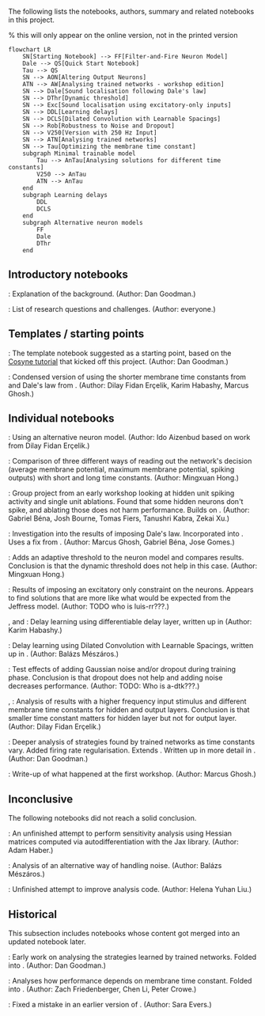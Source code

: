 The following lists the notebooks, authors, summary and related notebooks in this project.

% this will only appear on the online version, not in the printed version

```{mermaid}
flowchart LR
    SN[Starting Notebook] --> FF[Filter-and-Fire Neuron Model]
    Dale --> QS[Quick Start Notebook]
    Tau --> QS
    SN --> AON[Altering Output Neurons]
    ATN --> AW[Analysing trained networks - workshop edition]
    SN --> Dale[Sound localisation following Dale's law]
    SN --> DThr[Dynamic threshold]
    SN --> Exc[Sound localisation using excitatory-only inputs]
    SN --> DDL[Learning delays]
    SN --> DCLS[Dilated Convolution with Learnable Spacings]
    SN --> Rob[Robustness to Noise and Dropout]
    SN --> V250[Version with 250 Hz Input]
    SN --> ATN[Analysing trained networks]
    SN --> Tau[Optimizing the membrane time constant]
    subgraph Minimal trainable model
        Tau --> AnTau[Analysing solutions for different time constants]
        V250 --> AnTau
        ATN --> AnTau
    end
    subgraph Learning delays
        DDL
        DCLS
    end
    subgraph Alternative neuron models
        FF
        Dale
        DThr
    end
```

## Introductory notebooks

[](../research/1-Background.md)
    : Explanation of the background. (Author: Dan Goodman.)

[](../research/2-Questions.md)
    : List of research questions and challenges. (Author: everyone.)

## Templates / starting points

[](../research/3-Starting-Notebook.ipynb)
    : The template notebook suggested as a starting point, based on the [Cosyne tutorial](https://neural-reckoning.github.io/cosyne-tutorial-2022/) that kicked off this project. (Author: Dan Goodman.)

[](../research/4-Quick_Start.ipynb)
    : Condensed version of [](../research/3-Starting-Notebook.ipynb) using the shorter membrane time constants from [](../research/Optimizing-Membrane-Time-Constant.ipynb) and Dale's law from [](../research/Dales_law.ipynb). (Author: Dilay Fidan Erçelik, Karim Habashy, Marcus Ghosh.)  

## Individual notebooks

[](../research/Alt-Filter-and-Fire_Neuron_Model_SNN.ipynb)
    : Using an alternative neuron model. (Author: Ido Aizenbud based on work from Dilay Fidan Erçelik.)

[](../research/Altering_output_neurons.ipynb)
    : Comparison of three different ways of reading out the network's decision (average membrane potential, maximum membrane potential, spiking outputs) with short and long time constants. (Author: Mingxuan Hong.)

[](../research/Analysing-Trained-Networks-Part2.ipynb)
    : Group project from an early workshop looking at hidden unit spiking activity and single unit ablations. Found that some hidden neurons don't spike, and ablating those does not harm performance. Builds on [](../research/Analysing-Trained-Networks.ipynb). (Author: Gabriel Béna, Josh Bourne, Tomas Fiers, Tanushri Kabra, Zekai Xu.)

[](../research/Dales_law.ipynb)
    : Investigation into the results of imposing Dale's law. Incorporated into [](../research/4-Quick_Start.ipynb). Uses a fix from [](../research/IE-neuron-distribution.ipynb). (Author: Marcus Ghosh, Gabriel Béna, Jose Gomes.)

[](../research/Dynamic_threshold.ipynb)
    : Adds an adaptive threshold to the neuron model and compares results. Conclusion is that the dynamic threshold does not help in this case. (Author: Mingxuan Hong.)

[](../research/Excitatory-only-localisation.ipynb)
    : Results of imposing an excitatory only constraint on the neurons. Appears to find solutions that are more like what would be expected from the Jeffress model. (Author: TODO who is luis-rr???.)

[](../research/Learning_delays.ipynb), [](../research/Learning_delays_major_edit2.ipynb) and [](../research/Solving_problem_with_delay_learning.ipynb)
    : Delay learning using differentiable delay layer, written up in [](#delay-section) (Author: Karim Habashy.)

[](../research/Quick_Start_Delay_DCLS.ipynb)
    : Delay learning using Dilated Convolution with Learnable Spacings, written up in [](#delay-section). (Author: Balázs Mészáros.)

[](../research/Noise_robustness.ipynb)
    : Test effects of adding Gaussian noise and/or dropout during training phase. Conclusion is that dropout does not help and adding noise decreases performance. (Author: TODO: Who is a-dtk???.)

[](../research/Quick_Start_250HzClassification.ipynb), [](../research/Quick_Start_250HzClassification_CleanVersion.ipynb)
    : Analysis of results with a higher frequency input stimulus and different membrane time constants for hidden and output layers. Conclusion is that smaller time constant matters for hidden layer but not for output layer. (Author: Dilay Fidan Erçelik.)

[](../research/time-constant-solutions.ipynb)
    : Deeper analysis of strategies found by trained networks as time constants vary. Added firing rate regularisation. Extends [](../research/Optimizing-Membrane-Time-Constant.ipynb). Written up in more detail in [](#basic-model). (Author: Dan Goodman.)

[](../research/Workshop_1_Write_Up.md)
    : Write-up of what happened at the first workshop. (Author: Marcus Ghosh.)

## Inconclusive

The following notebooks did not reach a solid conclusion.

[](../research/Compute-hessians-jax-version.ipynb)
    : An unfinished attempt to perform sensitivity analysis using Hessian matrices computed via autodifferentiation with the Jax library. (Author: Adam Haber.)

[](../research/Quick_Start_random.ipynb)
    : Analysis of an alternative way of handling noise. (Author: Balázs Mészáros.)

[](../research/SNN_sound_W1W2_threshold_plot.ipynb)
    : Unfinished attempt to improve analysis code. (Author: Helena Yuhan Liu.)

## Historical

This subsection includes notebooks whose content got merged into an updated notebook later.

[](../research/Analysing-Trained-Networks.ipynb)
    : Early work on analysing the strategies learned by trained networks. Folded into [](../research/Analysing-Trained-Networks-Part2.ipynb). (Author: Dan Goodman.)

[](../research/Optimizing-Membrane-Time-Constant.ipynb)
    : Analyses how performance depends on membrane time constant. Folded into [](../research/time-constant-solutions.ipynb). (Author: Zach Friedenberger, Chen Li, Peter Crowe.)

[](../research/IE-neuron-distribution.ipynb)
    : Fixed a mistake in an earlier version of [](../research/Dales_law.ipynb). (Author: Sara Evers.)

